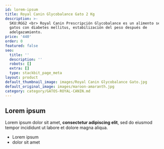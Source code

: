 ```yaml
---
id: lorem-ipsum
title: Royal Canin Glycobalance Gato 2 Kg
description: >-
  SKU:RGG2 <br> Royal Canin Prescripción Glycobalance es un alimento seco para
  gatos con diabetes mellitus, estabilización del peso después de
  adelgazamiento.
price: '440'
order: 0
featured: false
seo:
  title: ''
  description: ''
  robots: []
  extra: []
  type: stackbit_page_meta
layout: product
default_thumbnail_image: images/Royal Canin Glycobalance Gato.jpg
default_original_image: images/maroon-amaranth.jpg
category: category/GATOS-ROYAL-CANIN.md
---
```

## Lorem ipsum

Lorem ipsum dolor sit amet, **consectetur adipiscing elit**, sed do eiusmod tempor incididunt ut labore et dolore magna aliqua.

- Lorem ipsum
- dolor sit amet